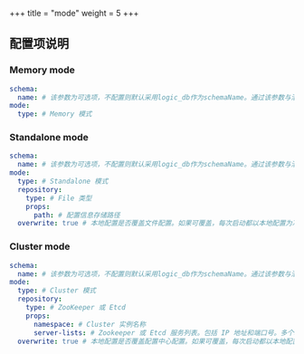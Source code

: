 +++
title = "mode"
weight = 5
+++

## 配置项说明

### Memory mode
```yaml
schema:
  name: # 该参数为可选项，不配置则默认采用logic_db作为schemaName。通过该参数与治理模块可实现JDBC与PROXY同时在线
mode:
  type: # Memory 模式
```

### Standalone mode
```yaml
schema:
  name: # 该参数为可选项，不配置则默认采用logic_db作为schemaName。通过该参数与治理模块可实现JDBC与PROXY同时在线
mode:
  type: # Standalone 模式
  repository:
    type: # File 类型
    props:
      path: # 配置信息存储路径
  overwrite: true # 本地配置是否覆盖文件配置。如果可覆盖，每次启动都以本地配置为准。
```

### Cluster mode

```yaml
schema:
  name: # 该参数为可选项，不配置则默认采用logic_db作为schemaName。通过该参数与治理模块可实现JDBC与PROXY同时在线
mode:
  type: # Cluster 模式
  repository:
    type: # ZooKeeper 或 Etcd
    props:
      namespace: # Cluster 实例名称
      server-lists: # Zookeeper 或 Etcd 服务列表。包括 IP 地址和端口号。多个地址用逗号分隔。如: host1:2181,host2:2181
  overwrite: true # 本地配置是否覆盖配置中心配置。如果可覆盖，每次启动都以本地配置为准。
```
